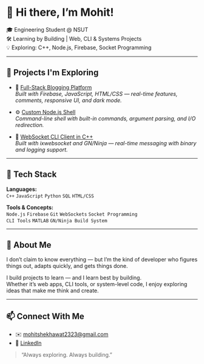 # 👋 Hi there, I’m Mohit!

🎓 Engineering Student @ NSUT  
🛠️ Learning by Building | Web, CLI & Systems Projects  
💡 Exploring: C++, Node.js, Firebase, Socket Programming  

---

## 🚀 Projects I'm Exploring

- 🔗 [Full-Stack Blogging Platform](https://rationalbs-backend.web.app/index.html)  
  *Built with Firebase, JavaScript, HTML/CSS — real-time features, comments, responsive UI, and dark mode.*

- ⚙️ [Custom Node.js Shell](https://github.com/Mohit5039/Shell-Project-)  
  *Command-line shell with built-in commands, argument parsing, and I/O redirection.*

- 📡 [WebSocket CLI Client in C++](https://github.com/Mohit5039/WebSocket-Client)  
  *Built with ixwebsocket and GN/Ninja — real-time messaging with binary and logging support.*

---

## 🧰 Tech Stack

**Languages:**  
`C++` `JavaScript` `Python` `SQL` `HTML/CSS`

**Tools & Concepts:**  
`Node.js` `Firebase` `Git` `WebSockets` `Socket Programming`  
`CLI Tools` `MATLAB` `GN/Ninja Build System`

---

## 💬 About Me

I don’t claim to know everything — but I’m the kind of developer who figures things out, adapts quickly, and gets things done.

I build projects to learn — and I learn best by building.  
Whether it’s web apps, CLI tools, or system-level code, I enjoy exploring ideas that make me think and create.

---

## 📫 Connect With Me

- ✉️ mohitshekhawat2323@gmail.com  
- 💼 [LinkedIn](https://linkedin.com/in/mohit-singh-a64848258)  

> “Always exploring. Always building.”
